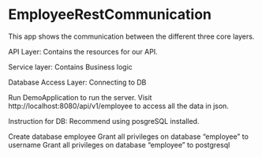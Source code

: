 # EmployeeRestCommunication

This app shows the communication between the different three core layers.

API Layer: Contains the resources for our API.

Service layer: Contains Business logic

Database Access Layer: Connecting to DB

Run DemoApplication to run the server.
Visit http://localhost:8080/api/v1/employee to access all the data in json.

Instruction for DB:
Recommend using posgreSQL installed. 

Create database employee
Grant all privileges on database “employee” to username
Grant all privileges on database “employee” to postgresql


